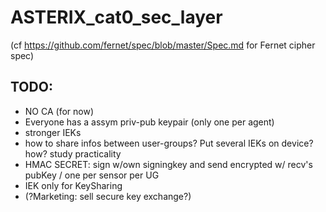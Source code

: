# ASTERIX_cat0_sec_layer

(cf https://github.com/fernet/spec/blob/master/Spec.md for Fernet cipher spec)

## TODO:

- NO CA (for now)
- Everyone has a assym priv-pub keypair (only one per agent)
- stronger IEKs
- how to share infos between user-groups? Put several IEKs on device? how? study practicality
- HMAC SECRET: sign w/own signingkey and send encrypted w/ recv's pubKey / one per sensor per UG
- IEK only for KeySharing
- (?Marketing: sell secure key exchange?)
